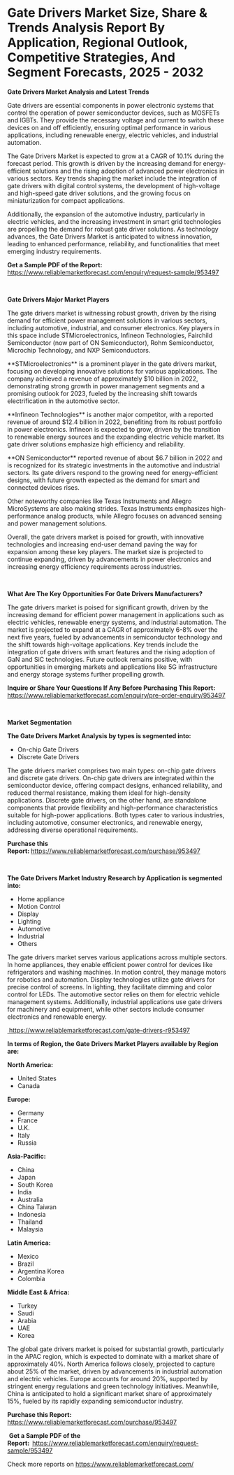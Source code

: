 <p><h1>Gate Drivers Market Size, Share & Trends Analysis Report By Application, Regional Outlook, Competitive Strategies, And Segment Forecasts, 2025 - 2032</h1></p><p><strong>Gate Drivers Market Analysis and Latest Trends</strong></p>
<p><p>Gate drivers are essential components in power electronic systems that control the operation of power semiconductor devices, such as MOSFETs and IGBTs. They provide the necessary voltage and current to switch these devices on and off efficiently, ensuring optimal performance in various applications, including renewable energy, electric vehicles, and industrial automation.</p><p>The Gate Drivers Market is expected to grow at a CAGR of 10.1% during the forecast period. This growth is driven by the increasing demand for energy-efficient solutions and the rising adoption of advanced power electronics in various sectors. Key trends shaping the market include the integration of gate drivers with digital control systems, the development of high-voltage and high-speed gate driver solutions, and the growing focus on miniaturization for compact applications.</p><p>Additionally, the expansion of the automotive industry, particularly in electric vehicles, and the increasing investment in smart grid technologies are propelling the demand for robust gate driver solutions. As technology advances, the Gate Drivers Market is anticipated to witness innovation, leading to enhanced performance, reliability, and functionalities that meet emerging industry requirements.</p></p>
<p><strong>Get a Sample PDF of the Report:&nbsp;</strong> <a href="https://www.reliablemarketforecast.com/enquiry/request-sample/953497?utm_campaign=2810&utm_medium=2&utm_source=Github&utm_content=ia&utm_term=07032025&utm_id=gate-drivers">https://www.reliablemarketforecast.com/enquiry/request-sample/953497</a></p>
<p>&nbsp;</p>
<p><strong>Gate Drivers Major Market Players</strong></p>
<p><p>The gate drivers market is witnessing robust growth, driven by the rising demand for efficient power management solutions in various sectors, including automotive, industrial, and consumer electronics. Key players in this space include STMicroelectronics, Infineon Technologies, Fairchild Semiconductor (now part of ON Semiconductor), Rohm Semiconductor, Microchip Technology, and NXP Semiconductors.</p><p>**STMicroelectronics** is a prominent player in the gate drivers market, focusing on developing innovative solutions for various applications. The company achieved a revenue of approximately $10 billion in 2022, demonstrating strong growth in power management segments and a promising outlook for 2023, fueled by the increasing shift towards electrification in the automotive sector.</p><p>**Infineon Technologies** is another major competitor, with a reported revenue of around $12.4 billion in 2022, benefiting from its robust portfolio in power electronics. Infineon is expected to grow, driven by the transition to renewable energy sources and the expanding electric vehicle market. Its gate driver solutions emphasize high efficiency and reliability.</p><p>**ON Semiconductor** reported revenue of about $6.7 billion in 2022 and is recognized for its strategic investments in the automotive and industrial sectors. Its gate drivers respond to the growing need for energy-efficient designs, with future growth expected as the demand for smart and connected devices rises.</p><p>Other noteworthy companies like Texas Instruments and Allegro MicroSystems are also making strides. Texas Instruments emphasizes high-performance analog products, while Allegro focuses on advanced sensing and power management solutions.</p><p>Overall, the gate drivers market is poised for growth, with innovative technologies and increasing end-user demand paving the way for expansion among these key players. The market size is projected to continue expanding, driven by advancements in power electronics and increasing energy efficiency requirements across industries.</p></p>
<p>&nbsp;</p>
<p><strong>What Are The Key Opportunities For Gate Drivers Manufacturers?</strong></p>
<p><p>The gate drivers market is poised for significant growth, driven by the increasing demand for efficient power management in applications such as electric vehicles, renewable energy systems, and industrial automation. The market is projected to expand at a CAGR of approximately 6-8% over the next five years, fueled by advancements in semiconductor technology and the shift towards high-voltage applications. Key trends include the integration of gate drivers with smart features and the rising adoption of GaN and SiC technologies. Future outlook remains positive, with opportunities in emerging markets and applications like 5G infrastructure and energy storage systems further propelling growth.</p></p>
<p><strong>Inquire or Share Your Questions If Any Before Purchasing This Report:</strong> <a href="https://www.reliablemarketforecast.com/enquiry/pre-order-enquiry/953497?utm_campaign=2810&utm_medium=2&utm_source=Github&utm_content=ia&utm_term=07032025&utm_id=gate-drivers">https://www.reliablemarketforecast.com/enquiry/pre-order-enquiry/953497</a></p>
<p>&nbsp;</p>
<p><strong>Market Segmentation</strong></p>
<p><strong>The Gate Drivers Market Analysis by types is segmented into:</strong></p>
<p><ul><li>On-chip Gate Drivers</li><li>Discrete Gate Drivers</li></ul></p>
<p><p>The gate drivers market comprises two main types: on-chip gate drivers and discrete gate drivers. On-chip gate drivers are integrated within the semiconductor device, offering compact designs, enhanced reliability, and reduced thermal resistance, making them ideal for high-density applications. Discrete gate drivers, on the other hand, are standalone components that provide flexibility and high-performance characteristics suitable for high-power applications. Both types cater to various industries, including automotive, consumer electronics, and renewable energy, addressing diverse operational requirements.</p></p>
<p><strong>Purchase this Report:&nbsp;</strong><a href="https://www.reliablemarketforecast.com/purchase/953497?utm_campaign=2810&utm_medium=2&utm_source=Github&utm_content=ia&utm_term=07032025&utm_id=gate-drivers">https://www.reliablemarketforecast.com/purchase/953497</a></p>
<p>&nbsp;</p>
<p><strong>The Gate Drivers Market Industry Research by Application is segmented into:</strong></p>
<p><ul><li>Home appliance</li><li>Motion Control</li><li>Display</li><li>Lighting</li><li>Automotive</li><li>Industrial</li><li>Others</li></ul></p>
<p><p>The gate drivers market serves various applications across multiple sectors. In home appliances, they enable efficient power control for devices like refrigerators and washing machines. In motion control, they manage motors for robotics and automation. Display technologies utilize gate drivers for precise control of screens. In lighting, they facilitate dimming and color control for LEDs. The automotive sector relies on them for electric vehicle management systems. Additionally, industrial applications use gate drivers for machinery and equipment, while other sectors include consumer electronics and renewable energy.</p></p>
<p><a href="https://www.reliablemarketforecast.com/gate-drivers-r953497?utm_campaign=2810&utm_medium=2&utm_source=Github&utm_content=ia&utm_term=07032025&utm_id=gate-drivers">&nbsp;https://www.reliablemarketforecast.com/gate-drivers-r953497</a></p>
<p><strong>In terms of Region, the Gate Drivers Market Players available by Region are:</strong></p>
<p>
    <p> <strong> North America: </strong>
        <ul>
            <li>United States</li>
            <li>Canada</li>
        </ul>
        </p> 
    <p> <strong> Europe: </strong>
        <ul>
            <li>Germany</li>
            <li>France</li>
            <li>U.K.</li>
            <li>Italy</li>
            <li>Russia</li>
        </ul>
        </p> 
    <p> <strong> Asia-Pacific: </strong>
        <ul>
            <li>China</li>
            <li>Japan</li>
            <li>South Korea</li>
            <li>India</li>
            <li>Australia</li>
            <li>China Taiwan</li>
            <li>Indonesia</li>
            <li>Thailand</li>
            <li>Malaysia</li>
        </ul>
        </p> 
    <p> <strong> Latin America: </strong>
        <ul>
            <li>Mexico</li>
            <li>Brazil</li>
            <li>Argentina Korea</li>
            <li>Colombia</li>
        </ul>
        </p> 
    <p> <strong> Middle East & Africa: </strong>
        <ul>
            <li>Turkey</li>
            <li>Saudi</li>
            <li>Arabia</li>
            <li>UAE</li>
            <li>Korea</li>
        </ul>
    </p>
    </p>
<p><p>The global gate drivers market is poised for substantial growth, particularly in the APAC region, which is expected to dominate with a market share of approximately 40%. North America follows closely, projected to capture about 25% of the market, driven by advancements in industrial automation and electric vehicles. Europe accounts for around 20%, supported by stringent energy regulations and green technology initiatives. Meanwhile, China is anticipated to hold a significant market share of approximately 15%, fueled by its rapidly expanding semiconductor industry.</p></p>
<p><strong>Purchase this Report: </strong><a href="https://www.reliablemarketforecast.com/purchase/953497?utm_campaign=2810&utm_medium=2&utm_source=Github&utm_content=ia&utm_term=07032025&utm_id=gate-drivers">https://www.reliablemarketforecast.com/purchase/953497</a></p>
<p>&nbsp;<strong>Get a Sample PDF of the Report:&nbsp;&nbsp;</strong><a href="https://www.reliablemarketforecast.com/enquiry/request-sample/953497?utm_campaign=2810&utm_medium=2&utm_source=Github&utm_content=ia&utm_term=07032025&utm_id=gate-drivers">https://www.reliablemarketforecast.com/enquiry/request-sample/953497</a></p>
<p><strong></strong></p>
<p>Check more reports on <a href="https://www.reliablemarketforecast.com/?utm_campaign=2810&utm_medium=2&utm_source=Github&utm_content=ia&utm_term=07032025&utm_id=gate-drivers">https://www.reliablemarketforecast.com/</a></p>